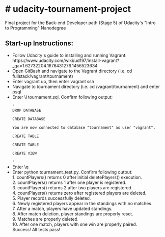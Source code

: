 <h1># udacity-tournament-project</h1>
<p>Final project for the Back-end Developer path (Stage 5) of Udacity's "Intro to Programming" Nanodegree</p>

<h2>Start-up Instructions:</h2>
<p>
<ul>
<li>Follow Udacity's guide to installing and running Vagrant: https://www.udacity.com/wiki/ud197/install-vagrant?_ga=1.62732204.1876431276.1456523634</li>
<li>Open GitBash and navigate to the Vagrant directory (i.e. cd fullstack/vagrant/tournament)</li>
<li>Enter vagrant up, then enter vagrant ssh</li>
<li>Navigate to tournament directory (i.e. cd /vagrant/tournament) and enter psql</li>
<li>Enter \i tournament.sql. Confirm following output:<br></li>
<code>
"
DROP DATABASE<br>
CREATE DATABASE<br>
You are now connected to database "tournament" as user "vagrant".<br>
CREATE TABLE<br>
CREATE TABLE<br>
CREATE VIEW<br>
"
</code>
<li>Enter \q</li>
<li>Enter python tournament_test.py.  Confirm following output:</li>
1. countPlayers() returns 0 after initial deletePlayers() execution.<br>
2. countPlayers() returns 1 after one player is registered.<br>
3. countPlayers() returns 2 after two players are registered.<br>
4. countPlayers() returns zero after registered players are deleted.<br>
5. Player records successfully deleted.<br>
6. Newly registered players appear in the standings with no matches.<br>
7. After a match, players have updated standings.<br>
8. After match deletion, player standings are properly reset.<br>
9. Matches are properly deleted.<br>
10. After one match, players with one win are properly paired.<br>
Success!  All tests pass!<br>
</ul>
</p>
